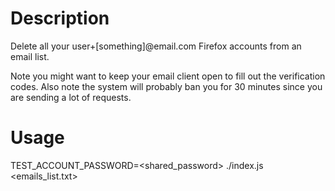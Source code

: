 # Description

Delete all your user+[something]@email.com Firefox accounts from an email list.

Note you might want to keep your email client open to fill out the verification codes.
Also note the system will probably ban you for 30 minutes since you are sending a lot of requests.

# Usage

TEST_ACCOUNT_PASSWORD=<shared_password> ./index.js <emails_list.txt>
